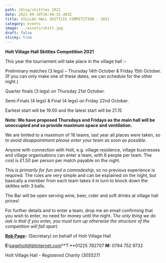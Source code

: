 ```yaml
---
path: /blog/skittles 2021
date: 2021-09-10T16:49:15.403Z
title: VILLLAG HALL SKITTLES COMPETITION - 2021
category: events
image: ../assets/skitt.jpg
draft: false
sticky: true
---
```

**Holt Village Hall Skittles Competition 2021**

This year the tournament will take place in the village hall :-

Preliminary matches (3 legs) – Thursday 14th October & Friday 15th October. (If you can only make one of these dates, we can schedule for the other night.)

Quarter finals (3 legs) on Thursday 21st October.

Semi-Finals (4 legs) & Final (4 legs) on Friday 22nd October.

Earliest start will be 19.00 and the latest start will be 21.15

**Note:  We have proposed Thursdays and Fridays as the main hall will be unoccupied and so provide maximum space and ventilation.**

We are limited to a maximum of 16 teams, last year all places were taken, so *to avoid disappointment please enter your team as soon as possible*.

Anyone with connection with Holt, e.g. village residence, village businesses and village organisations can enter a team, with 6 people per team. The cost is £1.50 per person per match payable on the night.

This is *primarily for fun and a comradeship*, so no previous experience is required. The rules are very simple and can be explained on the night, but basically a member from each team takes it in turn to knock down the skittles with 3 balls.

The Bar will be open serving wine, beer, cider and soft drinks at village hall prices!

For further details and to enter a team, drop me an email confirming that you wish to enter, no need for money until the night. T*he only thing we do ask is that if you enter, you must turn up otherwise the structure of the competition will fall apart.*

**[Rob Page](<>)**– (Secretary) on behalf of Holt Village Hall 

**E:**[pageholt@btinternet.com](mailto:pageholt@btinternet.com)**T:**01225 782707 **M:** 0794 752 9732

Holt Village Hall - *Registered Charity (305527)*